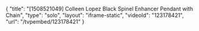 {
    "title": "[1508521049] Colleen Lopez Black Spinel Enhancer Pendant with Chain",
    "type": "solo",
    "layout": "iframe-static",
    "videoId": "123178421",
    "url": "\/tvpembed\/123178421"
}